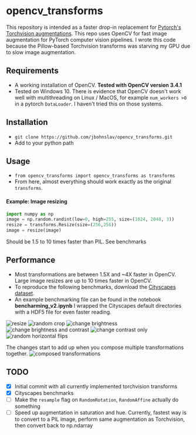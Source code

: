 # opencv_transforms

This repository is intended as a faster drop-in replacement for [Pytorch's Torchvision augmentations](https://github.com/pytorch/vision/). This repo uses OpenCV for fast image augmentation for PyTorch computer vision pipelines. I wrote this code because the Pillow-based Torchvision transforms was starving my GPU due to slow image augmentation.

## Requirements
* A working installation of OpenCV. **Tested with OpenCV version 3.4.1**
* Tested on Windows 10. There is evidence that OpenCV doesn't work well with multithreading on Linux / MacOS, for example `num_workers >0` in a pytorch `DataLoader`. I haven't tried this on those systems. 

## Installation
* `git clone https://github.com/jbohnslav/opencv_transforms.git`
* Add to your python path

## Usage
* `from opencv_transforms import opencv_transforms as transforms`
* From here, almost everything should work exactly as the original `transforms`.
#### Example: Image resizing 
```python
import numpy as np
image = np.random.randint(low=0, high=255, size=(1024, 2048, 3))
resize = transforms.Resize(size=(256,256))
image = resize(image)
```
Should be 1.5 to 10 times faster than PIL. See benchmarks

## Performance
* Most transformations are between 1.5X and ~4X faster in OpenCV. Large image resizes are up to 10 times faster in OpenCV.
* To reproduce the following benchmarks, download the [Cityscapes dataset](https://www.cityscapes-dataset.com/). 
* An example benchmarking file can be found in the notebook **bencharming_v2.ipynb** I wrapped the Cityscapes default directories with a HDF5 file for even faster reading. 

![resize](benchmarks/benchmarking_Resize.png)
![random crop](benchmarks/benchmarking_Random_crop_quarter_size.png)
![change brightness](benchmarks/benchmarking_Color_brightness_only.png)
![change brightness and contrast](benchmarks/benchmarking_Color_constrast_and_brightness.png)
![change contrast only](benchmarks/benchmarking_Color_contrast_only.png)
![random horizontal flips](benchmarks/benchmarking_Random_horizontal_flip.png)

The changes start to add up when you compose multiple transformations together.
![composed transformations](benchmarks/benchmarking_Resize_flip_brightness_contrast_rotate.png)

## TODO
- [x] Initial commit with all currently implemented torchvision transforms
- [x] Cityscapes benchmarks
- [ ] Make the `resample` flag on `RandomRotation`, `RandomAffine` actually do something
- [ ] Speed up augmentation in saturation and hue. Currently, fastest way is to convert to a PIL image, perform same augmentation as Torchvision, then convert back to np.ndarray

